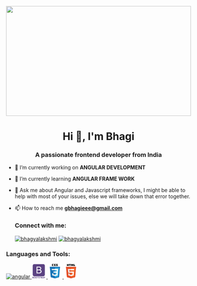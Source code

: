 <img src="https://hachinet.com/upload/2020/08/front-end-la-gi-lap-trinh-vien-front-end-can-nhung-ky-nang-nao-20200817110025.jpeg" align="center" height="300px" width="100%"/>


<h1 align="center">Hi 👋, I'm Bhagi</h1>
<h3 align="center">A passionate frontend developer from India</h3>

- 🔭 I’m currently working on **ANGULAR DEVELOPMENT**

- 🌱 I’m currently learning **ANGULAR FRAME WORK**

- 💬 Ask me about Angular and Javascript frameworks, I might be able to help with most of your issues, else we will take down that error together.

- 📫 How to reach me **gbhagieee@gmail.com**

  <h3 align="left">Connect with me:</h3>
   <p align="left">
  <a href="https://linkedin.com/in/bhagyalakshmi" target="blank"><img align="center" src="https://raw.githubusercontent.com/rahuldkjain/github-profile-readme-generator/master/src/images/icons/Social/linked-in-alt.svg" alt="bhagyalakshmi" height="30" width="40" /></a>
  <a href="https://fb.com/bhagyalakshmi" target="blank"><img align="center" src="https://raw.githubusercontent.com/rahuldkjain/github-profile-readme-generator/master/src/images/icons/Social/facebook.svg" alt="bhagyalakshmi" height="30" width="40" /></a>
</p>

  <h3 align="left">Languages and Tools:</h3>
  <p align="left"> <a href="https://angular.io" target="_blank"> <img src="https://angular.io/assets/images/logos/angular/angular.svg" alt="angular" width="40" height="40"/> </a> <a href="https://getbootstrap.com" target="_blank"> <img src="https://raw.githubusercontent.com/devicons/devicon/master/icons/bootstrap/bootstrap-plain-wordmark.svg" alt="bootstrap" width="40" height="40"/> </a> <a href="https://www.w3schools.com/css/" target="_blank"> <img src="https://raw.githubusercontent.com/devicons/devicon/master/icons/css3/css3-original-wordmark.svg" alt="css3" width="40" height="40"/> </a> <a href="https://www.w3.org/html/" target="_blank"> <img src="https://raw.githubusercontent.com/devicons/devicon/master/icons/html5/html5-original-wordmark.svg" alt="html5" width="40" height="40"/> </a> </p>

